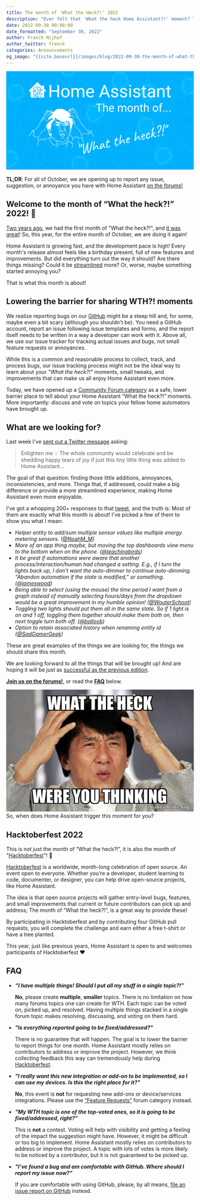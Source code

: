 ```yaml
---
title: The month of 'What the Heck?!' 2022
description: "Ever felt that 'What the heck Home Assistant?!' moment? This month, we would like to learn about your 'what the heck?!' moments..."
date: 2022-09-30 00:00:00
date_formatted: "September 30, 2022"
author: Franck Nijhof
author_twitter: frenck
categories: Announcements
og_image: "{{site.baseurl}}/images/blog/2022-09-30-the-month-of-what-the-heck/social.png"
---
```


<a href='https://community.home-assistant.io/c/what-the-heck/56'><img src='/images/blog/2022-09-30-the-month-of-what-the-heck/social.png' style='border: 0;box-shadow: none;'></a>

**TL;DR**: For all of October, we are opening up to report any issue,
suggestion, or annoyance you have with Home Assistant [on the forums!][forum]

## Welcome to the month of “What the heck?!” 2022! 🎉

[Two years ago], we had the first month of "What the heck?!",
and [it was great]! So, this year, for the entire month of October,
we are doing it again!

Home Assistant is growing fast, and the development pace is high! Every month's
release almost feels like a birthday present, full of new features and
improvements. But did everything turn out the way it should? Are there
things missing? Could it be [streamlined] more? Or, worse, maybe something
started annoying you?

That is what this month is about!

## Lowering the barrier for sharing WTH?! moments

We realize reporting bugs on our [GitHub][github-issues] might be a steep hill
and, for some, maybe even a bit scary (although you shouldn't be). You need a
GitHub account, report an issue following issue templates and forms, and the
report itself needs to be written in a way a developer can work with it.
Above all, we use our issue tracker for tracking actual issues and bugs,
not small feature requests or annoyances.

While this is a common and reasonable process to collect, track, and process
bugs, our issue tracking process might not be the ideal way to learn about
your _"What the heck?!"_ moments, small tweaks, and improvements that can make
us all enjoy Home Assistant even more.

Today, we have opened up a [Community Forum category][forum] as a safe, lower
barrier place to tell about your Home Assistant “What the heck?!” moments.
More importantly: discuss and vote on topics your fellow home
automators have brought up.

## What are we looking for?

Last week I've [sent out a Twitter message][tweet] asking:

> Enlighten me 💡 The whole community would celebrate and be shedding happy
> tears of joy if just this tiny little thing was added to Home Assistant...

The goal of that question: finding those little additions, annoyances,
inconsistencies, and more. Things that, if addressed, could make a
big difference or provide a more streamlined experience, making Home Assistant
even more enjoyable.

I've got a whopping 200+ responses to that [tweet], and the truth is: Most
of them are exactly what this month is about! I've picked a few of them to
show you what I mean:

- _Helper entity to add/sum multiple sensor values like multiple energy
  metering sensors._
  ([@NoahM_M](https://twitter.com/NoahM_M/status/1572216035452899331))
- _More of an app thing maybe, but moving the top dashboards view menu to the
  bottom when on the phone.
  ([@teachingbirds](https://twitter.com/teachingbirds/status/1572105538288373761))_
- _It be great if automations were aware that another process/interaction/human
  had changed a setting. E.g., if I turn the lights back up, I don’t want the
  auto-dimmer to continue auto-dimming.
  “Abandon automation if the state is modified,” or something.
  ([@jameswood](https://twitter.com/jameswood/status/1571973440567123968))_
- _Being able to select (using the mouse) the time period I want from a graph
  instead of manually selecting hours/days from the dropdown would be a great
  improvement in my humble opinion!
  ([@WouterSchoot](https://twitter.com/WouterSchoot/status/1572505967023226888))_
- _Toggling two lights should put them all in the same state. So if 1 light is
  on and 1 off, toggling them together should make them both on, then next
  toggle turn both off.
  ([@balloob](https://twitter.com/balloob/status/1572406925844946946))_
- _Option to retain associated history when renaming entity id
  ([@SadGamerGeek](https://twitter.com/SadGamerGeek/status/1571964442237337600))_

These are great examples of the things we are looking for, the things we
should share this month.

We are looking forward to all the things that will be brought up!
And are hoping it will be just as [successful as the previous edition][fixed].

**[Join us on the forums!][forum]**, or read the **[FAQ](#faq)** below.

<p class='img'>
<img src='/images/blog/2020-08-18-the-month-of-what-the-heck/jackie-chan-what-the-heck.jpg' alt='Image of a person expressing a what the heck moment'></a>
So, when does Home Assistant trigger this moment for you?
</p>

## Hacktoberfest 2022

This is not just the month of “What the heck?!”, it is also the month of
"[Hacktoberfest]"! 🎉

[Hacktoberfest] is a worldwide, month-long celebration of open source. An event
open to everyone. Whether you’re a developer, student learning to code,
documenter, or designer, you can help drive open-source projects,
like Home Assistant.

The idea is that open source projects will gather entry-level bugs,
features, and small improvements that current or future contributors can pick
up and address; The month of “What the heck?!”, is a great way to provide these!

By participating in Hacktoberfest and by contributing four GitHub pull
requests, you will complete the challenge and earn either a free t-shirt
or have a tree planted.

This year, just like previous years, Home Assistant is open to and welcomes
participants of Hacktoberfest ❤️

## FAQ

- **_“I have multiple things! Should I put all my stuff in a single topic?!”_**

  **No**, please create **multiple**, **smaller** topics. There is no limitation
  on how many forums topics one can create for WTH. Each topic can be
  voted on, picked up, and resolved. Having multiple things stacked in a single
  forum topic makes resolving, discussing, and voting on them hard.

- **_"Is everything reported going to be fixed/addressed?"_**

  There is no guarantee that will happen. The goal is to lower the barrier to
  report things for one month. Home Assistant mostly relies on contributors
  to address or improve the project. However, we think collecting feedback
  this way can tremendously help during [Hacktoberfest].

- **_"I really want this new integration or add-on to be implemented, so I can
  use my devices. Is this the right place for it?"_**

  **No**, this event is **not** for requesting new add-ons or device/services
  integrations. Please use the [“Feature Requests”][fr] forum category instead.

- **_"My WTH topic is one of the top-voted ones, so it is going to be
  fixed/addressed, right?"_**

  This is **not** a contest. Voting will help with visibility and getting a
  feeling of the impact the suggestion might have. However, it might be
  difficult or too big to implement. Home Assistant mostly relies on
  contributors to address or improve the project. A topic with lots of votes
  is more likely to be noticed by a contributor, but it is not guaranteed
  to be picked up.

- **_"I’ve found a bug and am comfortable with GitHub. Where should I report my
  issue now?"_**

  If you are comfortable with using GitHub, please, by all means, [file an issue
  report on GitHub][github-issues] instead.

[fixed]: /blog/2020/09/19/summing-up-the-month-of-what-the-heck/#so-what-was-fixed
[forum]: https://community.home-assistant.io/c/what-the-heck/56
[fr]: https://community.home-assistant.io/c/feature-requests/13
[github-issues]: https://github.com/home-assistant/core/issues/new/choose
[Hacktoberfest]: https://hacktoberfest.com/
[streamlined]: /blog/2022/01/19/streamlining-experiences/
[tweet]:https://twitter.com/Frenck/status/1571961147305218055
[Two years ago]: /blog/2020/08/18/the-month-of-what-the-heck/
[it was great]: /blog/2020/09/19/summing-up-the-month-of-what-the-heck/